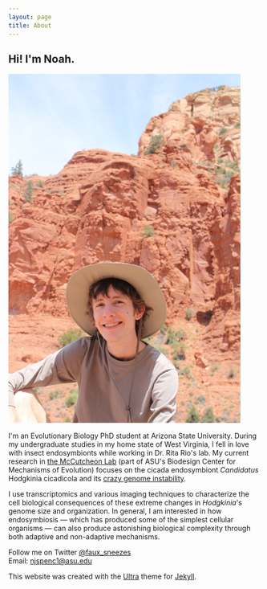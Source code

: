 ```yaml
---
layout: page
title: About
---
```


## Hi! I'm Noah.

![Noah in Sedona, Arizona](images/noah_in_sedona.JPG)

I'm an Evolutionary Biology PhD student at Arizona State University. During my undergraduate studies in my home state of West Virginia, I fell in love with insect endosymbionts while working in Dr. Rita Rio's lab. My current research in [the McCutcheon Lab](http://mccutcheonlab.org) (part of ASU's Biodesign Center for Mechanisms of Evolution) focuses on the cicada endosymbiont *Candidatus* Hodgkinia cicadicola and its [crazy genome instability](https://www.theatlantic.com/science/archive/2021/05/cicada-brood-x-bacteria-chaos/618808/).  

I use transcriptomics and various imaging techniques to characterize the cell biological consequences of these extreme changes in *Hodgkinia*'s genome size and organization. In general, I am interested in how endosymbiosis ⁠— which has produced some of the simplest cellular organisms ⁠— can also produce astonishing biological complexity through both adaptive and non-adaptive mechanisms.

Follow me on Twitter [@faux_sneezes](https://twitter.com/faux_sneezes)  
Email: <njspenc1@asu.edu>



This website was created with the [Ultra](https://github.com/ronv/ultra) theme for [Jekyll](https://jekyllrb.com/).
